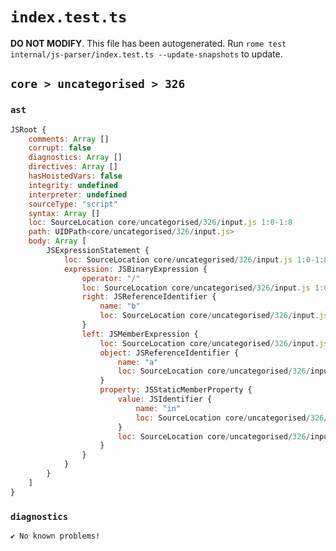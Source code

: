 # `index.test.ts`

**DO NOT MODIFY**. This file has been autogenerated. Run `rome test internal/js-parser/index.test.ts --update-snapshots` to update.

## `core > uncategorised > 326`

### `ast`

```javascript
JSRoot {
	comments: Array []
	corrupt: false
	diagnostics: Array []
	directives: Array []
	hasHoistedVars: false
	integrity: undefined
	interpreter: undefined
	sourceType: "script"
	syntax: Array []
	loc: SourceLocation core/uncategorised/326/input.js 1:0-1:8
	path: UIDPath<core/uncategorised/326/input.js>
	body: Array [
		JSExpressionStatement {
			loc: SourceLocation core/uncategorised/326/input.js 1:0-1:8
			expression: JSBinaryExpression {
				operator: "/"
				loc: SourceLocation core/uncategorised/326/input.js 1:0-1:8
				right: JSReferenceIdentifier {
					name: "b"
					loc: SourceLocation core/uncategorised/326/input.js 1:7-1:8 (b)
				}
				left: JSMemberExpression {
					loc: SourceLocation core/uncategorised/326/input.js 1:0-1:4
					object: JSReferenceIdentifier {
						name: "a"
						loc: SourceLocation core/uncategorised/326/input.js 1:0-1:1 (a)
					}
					property: JSStaticMemberProperty {
						value: JSIdentifier {
							name: "in"
							loc: SourceLocation core/uncategorised/326/input.js 1:2-1:4 (in)
						}
						loc: SourceLocation core/uncategorised/326/input.js 1:2-1:4 (in)
					}
				}
			}
		}
	]
}
```

### `diagnostics`

```
✔ No known problems!

```
